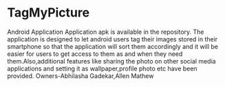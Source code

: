 # TagMyPicture
Android Application
Application apk is available in the repository.
The application is designed to let android users tag their images stored in their smartphone so that the application will sort them accordingly and it will be easier for users to get access to them as and when they need them.Also,additional features like sharing the photo on other social media applications and setting it as wallpaper,profile photo etc have been provided.
Owners-Abhilasha Gadekar,Allen Mathew
